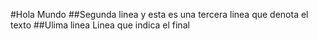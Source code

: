 #Hola Mundo
##Segunda linea
y esta es una tercera linea que denota el texto
##Ulima linea
Linea que indica el final
